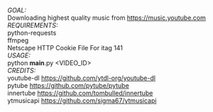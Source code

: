 *GOAL:*  
    Downloading highest quality music from https://music.youtube.com  
*REQUIREMENTS:*  
    python-requests  
    ffmpeg  
    Netscape HTTP Cookie File For itag 141  
*USAGE:*  
    python __main__.py <VIDEO_ID> <ITAG>  
*CREDITS:*  
    youtube-dl https://github.com/ytdl-org/youtube-dl  
    pytube https://github.com/pytube/pytube  
    innertube https://github.com/tombulled/innertube  
    ytmusicapi https://github.com/sigma67/ytmusicapi  
